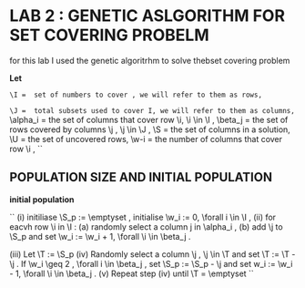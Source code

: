#  LAB 2 : GENETIC ASLGORITHM FOR SET COVERING PROBELM 

for this lab I used the genetic algoritrhm to solve thebset covering problem 

**Let**


``\I =  set of numbers to cover , we will refer to them as rows,``

``\J =  total subsets used to cover I, we will refer to them as columns,``
\alpha_i = the set of  columns that cover row \i, \i \in \I ,
\beta_j = the set of rows covered by columns \j , \j \in \J ,
\S = the set of columns in a solution,
\U = the set of uncovered rows,
\w-i = the number of columns that cover row \i ,
``

## POPULATION SIZE AND  INITIAL POPULATION 

**initial population**

``
(i) initiliase \S_p := \emptyset , initialise \w_i := 0, \forall i \in \I ,
(ii) for eacvh row \i in \I : 
        (a) randomly select a column j in \alpha_i , 
        (b) add \j to \S_p and set \w_i := \w_i + 1, \forall \i \in \beta_j . 

(iii) Let \T := \S_p 
(iv) Randomly select a column \j , \j \in \T and set \T := \T - \j . If \w_i \geq 2 , \forall i \in \beta_j ,
set \S_p := \S_p - \j and set w_i := \w_i - 1, \forall \i \in \beta_j .
(v) Repeat step (iv) until \T = \emptyset
``




